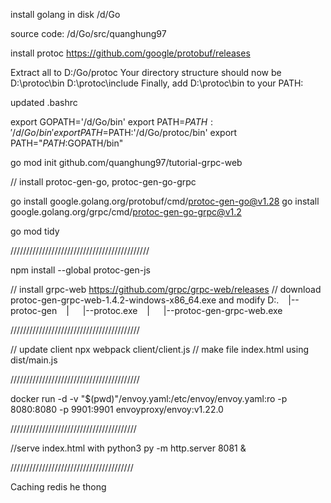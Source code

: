 install golang in disk /d/Go

source code: /d/Go/src/quanghung97

install protoc https://github.com/google/protobuf/releases

Extract all to D:/Go/protoc 
Your directory structure should now be
D:\protoc\bin 
D:\protoc\include
Finally, add D:\protoc\bin to your PATH:


updated .bashrc

export GOPATH='/d/Go/bin'
export PATH=$PATH:'/d/Go/bin'
export PATH=$PATH:'/d/Go/protoc/bin'
export PATH="$PATH:$GOPATH/bin"

go mod init github.com/quanghung97/tutorial-grpc-web

// install protoc-gen-go, protoc-gen-go-grpc

go install google.golang.org/protobuf/cmd/protoc-gen-go@v1.28
go install google.golang.org/grpc/cmd/protoc-gen-go-grpc@v1.2

go mod tidy

////////////////////////////////////////////

npm install --global protoc-gen-js

// install grpc-web https://github.com/grpc/grpc-web/releases
// download protoc-gen-grpc-web-1.4.2-windows-x86_64.exe and modify
D:.
  |--protoc-gen
  |    |--protoc.exe
  |    |--protoc-gen-grpc-web.exe


/////////////////////////////////////////

// update client
npx webpack client/client.js
// make file index.html using dist/main.js


/////////////////////////////////////////

docker run -d -v "$(pwd)"/envoy.yaml:/etc/envoy/envoy.yaml:ro -p 8080:8080 -p 9901:9901 envoyproxy/envoy:v1.22.0

////////////////////////////////////////

//serve index.html with python3
py -m http.server 8081 &

///////////////////////////////////////










Caching redis he thong
